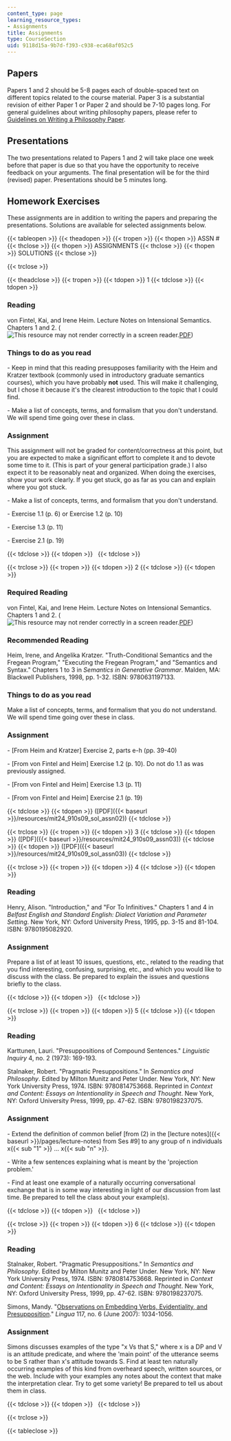 ```yaml
---
content_type: page
learning_resource_types:
- Assignments
title: Assignments
type: CourseSection
uid: 9118d15a-9b7d-f393-c938-eca68af052c5
---
```


Papers
------

Papers 1 and 2 should be 5-8 pages each of double-spaced text on different topics related to the course material. Paper 3 is a substantial revision of either Paper 1 or Paper 2 and should be 7-10 pages long. For general guidelines about writing philosophy papers, please refer to [Guidelines on Writing a Philosophy Paper](http://www.jimpryor.net/teaching/guidelines/writing.html).

Presentations
-------------

The two presentations related to Papers 1 and 2 will take place one week before that paper is due so that you have the opportunity to receive feedback on your arguments. The final presentation will be for the third (revised) paper. Presentations should be 5 minutes long.

Homework Exercises
------------------

These assignments are in addition to writing the papers and preparing the presentations. Solutions are available for selected assignments below.

{{< tableopen >}}
{{< theadopen >}}
{{< tropen >}}
{{< thopen >}}
ASSN #
{{< thclose >}}
{{< thopen >}}
ASSIGNMENTS
{{< thclose >}}
{{< thopen >}}
SOLUTIONS
{{< thclose >}}

{{< trclose >}}

{{< theadclose >}}
{{< tropen >}}
{{< tdopen >}}
1
{{< tdclose >}}
{{< tdopen >}}


### Reading

von Fintel, Kai, and Irene Heim. Lecture Notes on Intensional Semantics. Chapters 1 and 2. (![This resource may not render correctly in a screen reader.](/images/inacessible.gif)[PDF](http://mit.edu/fintel/fintel-heim-intensional.pdf))

### Things to do as you read

\- Keep in mind that this reading presupposes familiarity with the Heim and Kratzer textbook (commonly used in introductory graduate semantics courses), which you have probably **not** used. This will make it challenging, but I chose it because it's the clearest introduction to the topic that I could find.

\- Make a list of concepts, terms, and formalism that you don't understand. We will spend time going over these in class.

### Assignment

This assignment will not be graded for content/correctness at this point, but you are expected to make a significant effort to complete it and to devote some time to it. (This is part of your general participation grade.) I also expect it to be reasonably neat and organized. When doing the exercises, show your work clearly. If you get stuck, go as far as you can and explain where you got stuck.

\- Make a list of concepts, terms, and formalism that you don't understand.

\- Exercise 1.1 (p. 6) or Exercise 1.2 (p. 10)

\- Exercise 1.3 (p. 11)

\- Exercise 2.1 (p. 19)


{{< tdclose >}}
{{< tdopen >}}
 
{{< tdclose >}}

{{< trclose >}}
{{< tropen >}}
{{< tdopen >}}
2
{{< tdclose >}}
{{< tdopen >}}


### Required Reading

von Fintel, Kai, and Irene Heim. Lecture Notes on Intensional Semantics. Chapters 1 and 2. (![This resource may not render correctly in a screen reader.](/images/inacessible.gif)[PDF](http://mit.edu/fintel/fintel-heim-intensional.pdf))

### Recommended Reading

Heim, Irene, and Angelika Kratzer. "Truth-Conditional Semantics and the Fregean Program," "Executing the Fregean Program," and "Semantics and Syntax." Chapters 1 to 3 in _Semantics in Generative Grammar_. Malden, MA: Blackwell Publishers, 1998, pp. 1-32. ISBN: 9780631197133.

### Things to do as you read

Make a list of concepts, terms, and formalism that you do not understand. We will spend time going over these in class.

### Assignment

\- \[From Heim and Kratzer\] Exercise 2, parts e-h (pp. 39-40)

\- \[From von Fintel and Heim\] Exercise 1.2 (p. 10). Do not do 1.1 as was previously assigned.

\- \[From von Fintel and Heim\] Exercise 1.3 (p. 11)

\- \[From von Fintel and Heim\] Exercise 2.1 (p. 19)


{{< tdclose >}}
{{< tdopen >}}
([PDF]({{< baseurl >}}/resources/mit24_910s09_sol_assn02))
{{< tdclose >}}

{{< trclose >}}
{{< tropen >}}
{{< tdopen >}}
3
{{< tdclose >}}
{{< tdopen >}}
([PDF]({{< baseurl >}}/resources/mit24_910s09_assn03))
{{< tdclose >}}
{{< tdopen >}}
([PDF]({{< baseurl >}}/resources/mit24_910s09_sol_assn03))
{{< tdclose >}}

{{< trclose >}}
{{< tropen >}}
{{< tdopen >}}
4
{{< tdclose >}}
{{< tdopen >}}


### Reading

Henry, Alison. "Introduction," and "For To Infinitives." Chapters 1 and 4 in _Belfast English and Standard English: Dialect Variation and Parameter Setting_. New York, NY: Oxford University Press, 1995, pp. 3-15 and 81-104. ISBN: 9780195082920.

### Assignment

Prepare a list of at least 10 issues, questions, etc., related to the reading that you find interesting, confusing, surprising, etc., and which you would like to discuss with the class. Be prepared to explain the issues and questions briefly to the class.


{{< tdclose >}}
{{< tdopen >}}
 
{{< tdclose >}}

{{< trclose >}}
{{< tropen >}}
{{< tdopen >}}
5
{{< tdclose >}}
{{< tdopen >}}


### Reading

Karttunen, Lauri. "Presuppositions of Compound Sentences." _Linguistic Inquiry_ 4, no. 2 (1973): 169-193.

Stalnaker, Robert. "Pragmatic Presuppositions." In _Semantics and Philosophy_. Edited by Milton Munitz and Peter Under. New York, NY: New York University Press, 1974. ISBN: 9780814753668. Reprinted in _Context and Content: Essays on Intentionality in Speech and Thought_. New York, NY: Oxford University Press, 1999, pp. 47-62. ISBN: 9780198237075.

### Assignment

\- Extend the definition of common belief \[from (2) in the [lecture notes]({{< baseurl >}}/pages/lecture-notes) from Ses #9\] to any group of n individuals x{{< sub "1" >}} … x{{< sub "n" >}}.

\- Write a few sentences explaining what is meant by the 'projection problem.'

\- Find at least one example of a naturally occurring conversational exchange that is in some way interesting in light of our discussion from last time. Be prepared to tell the class about your example(s).


{{< tdclose >}}
{{< tdopen >}}
 
{{< tdclose >}}

{{< trclose >}}
{{< tropen >}}
{{< tdopen >}}
6
{{< tdclose >}}
{{< tdopen >}}


### Reading

Stalnaker, Robert. "Pragmatic Presuppositions." In _Semantics and Philosophy_. Edited by Milton Munitz and Peter Under. New York, NY: New York University Press, 1974. ISBN: 9780814753668. Reprinted in _Context and Content: Essays on Intentionality in Speech and Thought_. New York, NY: Oxford University Press, 1999, pp. 47-62. ISBN: 9780198237075.

Simons, Mandy. "[Observations on Embedding Verbs, Evidentiality, and Presupposition](http://dx.doi.org/10.1016/j.lingua.2006.05.006)." _Lingua_ 117, no. 6 (June 2007): 1034-1056.

### Assignment

Simons discusses examples of the type "x Vs that S," where x is a DP and V is an attitude predicate, and where the 'main point' of the utterance seems to be S rather than x's attitude towards S. Find at least ten naturally occurring examples of this kind from overheard speech, written sources, or the web. Include with your examples any notes about the context that make the interpretation clear. Try to get some variety! Be prepared to tell us about them in class.


{{< tdclose >}}
{{< tdopen >}}
 
{{< tdclose >}}

{{< trclose >}}

{{< tableclose >}}
